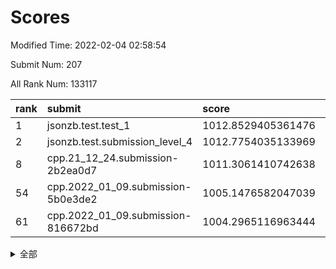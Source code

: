 # Scores

Modified Time: 2022-02-04 02:58:54

Submit Num: 207

All Rank Num: 133117

| rank |               submit               |       score        |       sigma        | pk_num |
| :--- | :--------------------------------- | :----------------- | :----------------- | :----- |
| 1    | jsonzb.test.test_1                 | 1012.8529405361476 | 0.7997062621009035 | 2575   |
| 2    | jsonzb.test.submission_level_4     | 1012.7754035133969 | 0.7824021530542957 | 2571   |
| 8    | cpp.21_12_24.submission-2b2ea0d7   | 1011.3061410742638 | 0.8150439437912298 | 2569   |
| 54   | cpp.2022_01_09.submission-5b0e3de2 | 1005.1476582047039 | 0.7251299748544259 | 2579   |
| 61   | cpp.2022_01_09.submission-816672bd | 1004.2965116963444 | 0.710583919207469  | 2567   |


<details>
<summary>全部</summary>

| rank |                 submit                 |       score        |       sigma        | pk_num |
| :--- | :------------------------------------- | :----------------- | :----------------- | :----- |
| 1    | jsonzb.test.test_1                     | 1012.8529405361476 | 0.7997062621009035 | 2575   |
| 2    | jsonzb.test.submission_level_4         | 1012.7754035133969 | 0.7824021530542957 | 2571   |
| 3    | gobigger.level_3.submission_level_3_14 | 1011.9688316602891 | 0.7650268579286418 | 2570   |
| 4    | gobigger.level_3.submission_level_3_18 | 1011.5809901908503 | 0.784367975561825  | 2568   |
| 5    | gobigger.level_3.submission_level_3_48 | 1011.4413711717548 | 0.7595192154006575 | 2573   |
| 6    | gobigger.level_3.submission_level_3_3  | 1011.4109960618916 | 0.765637284198385  | 2578   |
| 7    | gobigger.level_3.submission_level_3_38 | 1011.350550730411  | 0.78170988723367   | 2567   |
| 8    | cpp.21_12_24.submission-2b2ea0d7       | 1011.3061410742638 | 0.8150439437912298 | 2569   |
| 9    | gobigger.level_3.submission_level_3_26 | 1011.1920435448799 | 0.7623917913322054 | 2574   |
| 10   | gobigger.level_3.submission_level_3_35 | 1011.1703008871049 | 0.7598622122123008 | 2576   |
| 11   | gobigger.level_3.submission_level_3_49 | 1011.1371813940278 | 0.7715357965886321 | 2571   |
| 12   | gobigger.level_3.submission_level_3_41 | 1011.0069838784102 | 0.7706952817595597 | 2575   |
| 13   | gobigger.level_3.submission_level_3_37 | 1010.9673400078639 | 0.7471922421044227 | 2576   |
| 14   | gobigger.level_3.submission_level_3_34 | 1010.7336772342803 | 0.7872487403647102 | 2570   |
| 15   | gobigger.level_3.submission_level_3_29 | 1010.7183265871587 | 0.7556992328220944 | 2570   |
| 16   | gobigger.level_3.submission_level_3_32 | 1010.6998788834228 | 0.7544854626533493 | 2574   |
| 17   | gobigger.level_3.submission_level_3_6  | 1010.641305849213  | 0.761238951789747  | 2579   |
| 18   | gobigger.level_3.submission_level_3_24 | 1010.4432345587772 | 0.7641837898042918 | 2565   |
| 19   | gobigger.level_3.submission_level_3_44 | 1010.3030816863818 | 0.7815824249287948 | 2575   |
| 20   | gobigger.level_3.submission_level_3_10 | 1010.2799067566925 | 0.7490686345265214 | 2576   |
| 21   | gobigger.level_3.submission_level_3_15 | 1010.2708511532613 | 0.7525915535110609 | 2573   |
| 22   | gobigger.level_3.submission_level_3_33 | 1010.2650580798177 | 0.7597098503918991 | 2575   |
| 23   | gobigger.level_3.submission_level_3_16 | 1010.2070352386289 | 0.771971088930745  | 2577   |
| 24   | gobigger.level_3.submission_level_3_25 | 1010.1421521847898 | 0.7771278683967644 | 2571   |
| 25   | gobigger.level_3.submission_level_3_19 | 1010.1138282326681 | 0.7631572333667723 | 2573   |
| 26   | gobigger.level_3.submission_level_3_11 | 1010.0946197152589 | 0.7595015413229261 | 2572   |
| 27   | gobigger.level_3.submission_level_3_7  | 1010.0489039933343 | 0.7808426378768947 | 2572   |
| 28   | gobigger.level_3.submission_level_3_0  | 1009.9998502132615 | 0.7597646257791134 | 2567   |
| 29   | gobigger.level_3.submission_level_3_20 | 1009.9945703898952 | 0.7584416599515368 | 2570   |
| 30   | gobigger.level_3.submission_level_3_9  | 1009.9511678346145 | 0.7777232031338438 | 2567   |
| 31   | gobigger.level_3.submission_level_3_40 | 1009.9390790957128 | 0.7512024319878646 | 2574   |
| 32   | gobigger.level_3.submission_level_3_28 | 1009.9205528010626 | 0.7572630576916055 | 2568   |
| 33   | gobigger.level_3.submission_level_3_21 | 1009.8851529156806 | 0.755014966632815  | 2572   |
| 34   | gobigger.level_3.submission_level_3_46 | 1009.8034669385979 | 0.7551411977235614 | 2574   |
| 35   | gobigger.level_3.submission_level_3_13 | 1009.7918272452471 | 0.7620879499957743 | 2575   |
| 36   | gobigger.level_3.submission_level_3_4  | 1009.6153278796726 | 0.7634269435940574 | 2570   |
| 37   | gobigger.level_3.submission_level_3_30 | 1009.543114594667  | 0.7256177111652499 | 2569   |
| 38   | gobigger.level_3.submission_level_3_1  | 1009.5332735269985 | 0.7486250793444611 | 2569   |
| 39   | gobigger.level_3.submission_level_3_36 | 1009.4486317393121 | 0.74764412531205   | 2573   |
| 40   | gobigger.level_3.submission_level_3_45 | 1009.4023530084029 | 0.7425933829485137 | 2578   |
| 41   | gobigger.level_3.submission_level_3_12 | 1009.3998893300494 | 0.7489956974775753 | 2573   |
| 42   | gobigger.level_3.submission_level_3_8  | 1009.3997897125353 | 0.7429226145761703 | 2571   |
| 43   | gobigger.level_3.submission_level_3_17 | 1009.3520969175612 | 0.7498637027916376 | 2567   |
| 44   | gobigger.level_3.submission_level_3_27 | 1009.3450819484412 | 0.7630085515557927 | 2570   |
| 45   | gobigger.level_3.submission_level_3_43 | 1009.2397993012107 | 0.7442259284014441 | 2569   |
| 46   | gobigger.level_3.submission_level_3_2  | 1009.1923471270418 | 0.777268349483411  | 2572   |
| 47   | gobigger.level_3.submission_level_3_42 | 1008.8946083648467 | 0.7474901253721142 | 2572   |
| 48   | gobigger.level_3.submission_level_3_22 | 1008.8685720632631 | 0.7491464055416595 | 2571   |
| 49   | gobigger.level_3.submission_level_3_39 | 1008.8615203083523 | 0.7381688356733122 | 2572   |
| 50   | gobigger.level_3.submission_level_3_31 | 1008.7929295412166 | 0.7394519235388698 | 2574   |
| 51   | gobigger.level_3.submission_level_3_23 | 1008.5722175982412 | 0.7555358435362842 | 2573   |
| 52   | gobigger.level_3.submission_level_3_47 | 1008.4240385658338 | 0.7236039972744577 | 2573   |
| 53   | gobigger.level_3.submission_level_3_5  | 1008.381520122028  | 0.7313682611310076 | 2570   |
| 54   | cpp.2022_01_09.submission-5b0e3de2     | 1005.1476582047039 | 0.7251299748544259 | 2579   |
| 55   | gobigger.level_1.submission_level_1_32 | 1004.6006834560876 | 0.716462205745531  | 2572   |
| 56   | gobigger.level_1.submission_level_1_20 | 1004.5814656813989 | 0.731023965873773  | 2574   |
| 57   | gobigger.level_1.submission_level_1_18 | 1004.539893460389  | 0.7283457971850759 | 2573   |
| 58   | gobigger.level_1.submission_level_1_38 | 1004.5020169637534 | 0.7299762604432436 | 2574   |
| 59   | gobigger.level_1.submission_level_1_12 | 1004.3875143834508 | 0.7112606242595167 | 2567   |
| 60   | gobigger.level_1.submission_level_1_4  | 1004.3416542057475 | 0.7146229161933798 | 2569   |
| 61   | cpp.2022_01_09.submission-816672bd     | 1004.2965116963444 | 0.710583919207469  | 2567   |
| 62   | gobigger.level_1.submission_level_1_25 | 1004.2214940644567 | 0.7254110782896531 | 2570   |
| 63   | gobigger.level_1.submission_level_1_45 | 1004.1564954226704 | 0.719813612538636  | 2576   |
| 64   | gobigger.level_1.submission_level_1_39 | 1004.0795189456549 | 0.728501019173206  | 2569   |
| 65   | gobigger.level_1.submission_level_1_43 | 1003.9775768932333 | 0.7193444860163221 | 2571   |
| 66   | gobigger.level_1.submission_level_1_21 | 1003.9208924882057 | 0.7190842639594516 | 2569   |
| 67   | gobigger.level_1.submission_level_1_27 | 1003.9115706010876 | 0.7131109252229381 | 2579   |
| 68   | gobigger.level_1.submission_level_1_9  | 1003.807250869404  | 0.7153400250490909 | 2575   |
| 69   | gobigger.level_1.submission_level_1_48 | 1003.782441031872  | 0.7192204689187212 | 2571   |
| 70   | gobigger.level_1.submission_level_1_49 | 1003.7455709661375 | 0.7260008063098058 | 2574   |
| 71   | gobigger.level_1.submission_level_1_15 | 1003.7240356959924 | 0.7195861680740271 | 2570   |
| 72   | gobigger.level_1.submission_level_1_14 | 1003.6789688068401 | 0.7240824119900439 | 2575   |
| 73   | gobigger.level_1.submission_level_1_40 | 1003.6752678086837 | 0.7270076419095162 | 2579   |
| 74   | gobigger.level_1.submission_level_1_1  | 1003.6609001903389 | 0.7137779243599787 | 2573   |
| 75   | gobigger.level_1.submission_level_1_33 | 1003.6415484410371 | 0.7103735467930196 | 2570   |
| 76   | gobigger.level_1.submission_level_1_7  | 1003.5480015888107 | 0.7068307352463443 | 2568   |
| 77   | gobigger.level_1.submission_level_1_3  | 1003.5142324665098 | 0.7159881942942    | 2569   |
| 78   | gobigger.level_1.submission_level_1_36 | 1003.5096550503407 | 0.7166281004295536 | 2573   |
| 79   | gobigger.level_1.submission_level_1_35 | 1003.427055351203  | 0.7213829376611642 | 2563   |
| 80   | gobigger.level_1.submission_level_1_19 | 1003.3567686011625 | 0.7167040918460323 | 2573   |
| 81   | gobigger.level_1.submission_level_1_6  | 1003.322779793534  | 0.7238531325452529 | 2571   |
| 82   | gobigger.level_1.submission_level_1_47 | 1003.2909441698304 | 0.7094027471369908 | 2566   |
| 83   | gobigger.level_1.submission_level_1_10 | 1003.207623222178  | 0.7087035979144265 | 2574   |
| 84   | gobigger.level_1.submission_level_1_5  | 1003.1918585724432 | 0.7159278629280615 | 2576   |
| 85   | gobigger.level_1.submission_level_1_13 | 1003.1787962713494 | 0.708867336935614  | 2571   |
| 86   | gobigger.level_1.submission_level_1_8  | 1003.1159257138848 | 0.7185907431931912 | 2580   |
| 87   | gobigger.level_1.submission_level_1_41 | 1003.0999913356701 | 0.7191770889131546 | 2574   |
| 88   | gobigger.level_1.submission_level_1_46 | 1003.0532694342213 | 0.7223240187781305 | 2569   |
| 89   | gobigger.level_1.submission_level_1_37 | 1003.0025860909006 | 0.7128536476136031 | 2575   |
| 90   | gobigger.level_1.submission_level_1_31 | 1002.9827533864079 | 0.712320061605073  | 2574   |
| 91   | gobigger.level_1.submission_level_1_26 | 1002.8544082771417 | 0.7212633280208904 | 2574   |
| 92   | gobigger.level_1.submission_level_1_24 | 1002.8186696159546 | 0.7056480285513339 | 2575   |
| 93   | gobigger.level_1.submission_level_1_17 | 1002.8011465624752 | 0.7163856676587294 | 2573   |
| 94   | gobigger.level_1.submission_level_1_42 | 1002.7034316873578 | 0.7189069860171845 | 2576   |
| 95   | gobigger.level_1.submission_level_1_16 | 1002.6877211538459 | 0.710379821432093  | 2575   |
| 96   | gobigger.level_1.submission_level_1_22 | 1002.678447536849  | 0.7118109705482395 | 2570   |
| 97   | gobigger.level_1.submission_level_1_11 | 1002.557388940528  | 0.7058547291929893 | 2562   |
| 98   | gobigger.level_1.submission_level_1_2  | 1002.4379281994288 | 0.7059496342014692 | 2574   |
| 99   | gobigger.level_1.submission_level_1_29 | 1002.3771619308691 | 0.7194544159381571 | 2569   |
| 100  | gobigger.level_1.submission_level_1_44 | 1002.0955019770322 | 0.7209059863804259 | 2574   |
| 101  | gobigger.level_1.submission_level_1_0  | 1002.0876051597713 | 0.7166154406679729 | 2579   |
| 102  | gobigger.level_1.submission_level_1_23 | 1001.8791247292132 | 0.7134594203809265 | 2574   |
| 103  | gobigger.level_1.submission_level_1_28 | 1001.7556942867193 | 0.712216653660253  | 2573   |
| 104  | gobigger.level_1.submission_level_1_34 | 1001.7425792388619 | 0.7091128841426024 | 2577   |
| 105  | gobigger.level_1.submission_level_1_30 | 1001.7185683348732 | 0.7149530775720541 | 2572   |
| 106  | gobigger.random.submission_random_1    | 997.705330455523   | 0.722427342006936  | 2571   |
| 107  | gobigger.random.submission_random_7    | 997.2316157696449  | 0.6967355148140254 | 2576   |
| 108  | gobigger.random.submission_random_25   | 996.9467541866853  | 0.720926514224542  | 2572   |
| 109  | gobigger.random.submission_random_10   | 996.8741735289673  | 0.704580784267302  | 2573   |
| 110  | gobigger.random.submission_random_24   | 996.7508623844582  | 0.7136075821945914 | 2574   |
| 111  | gobigger.random.submission_random_18   | 996.6643251414567  | 0.7093124344593189 | 2570   |
| 112  | gobigger.random.submission_random_6    | 996.57564135304    | 0.7067911449590809 | 2574   |
| 113  | gobigger.random.submission_random_3    | 996.563965049881   | 0.7039382414891631 | 2570   |
| 114  | gobigger.random.submission_random_32   | 996.4083162379441  | 0.7095021594349354 | 2574   |
| 115  | gobigger.random.submission_random_22   | 996.4016143931789  | 0.7155473072173706 | 2576   |
| 116  | gobigger.random.submission_random_2    | 996.3887237134396  | 0.704458104342776  | 2572   |
| 117  | gobigger.random.submission_random_36   | 996.3588839730259  | 0.7012024037903912 | 2573   |
| 118  | gobigger.random.submission_random_19   | 996.3074421236859  | 0.7062907130455728 | 2574   |
| 119  | gobigger.random.submission_random_26   | 996.3007617629745  | 0.7073456111484367 | 2577   |
| 120  | gobigger.random.submission_random_20   | 996.2733943686831  | 0.706945734277185  | 2575   |
| 121  | gobigger.random.submission_random_16   | 996.2140033854294  | 0.7130212687173367 | 2570   |
| 122  | gobigger.random.submission_random_47   | 996.2115945445396  | 0.7147050655282714 | 2573   |
| 123  | gobigger.random.submission_random_41   | 996.1902206704991  | 0.7087049578273906 | 2568   |
| 124  | gobigger.random.submission_random_37   | 996.1603044100259  | 0.7060915359954928 | 2573   |
| 125  | gobigger.random.submission_random_0    | 996.1142407307071  | 0.7087411680626018 | 2572   |
| 126  | gobigger.random.submission_random_42   | 996.10968420633    | 0.714363083674854  | 2574   |
| 127  | gobigger.random.submission_random_5    | 996.0740949018144  | 0.719856783355681  | 2571   |
| 128  | gobigger.random.submission_random_4    | 996.0162800508349  | 0.703937319267462  | 2571   |
| 129  | gobigger.random.submission_random_27   | 995.990042051563   | 0.7124031055272552 | 2574   |
| 130  | gobigger.random.submission_random_17   | 995.9449711383927  | 0.7232754870729157 | 2576   |
| 131  | gobigger.random.submission_random_39   | 995.876376885212   | 0.7069773416025426 | 2570   |
| 132  | gobigger.random.submission_random_11   | 995.8456113081961  | 0.7240621624049961 | 2574   |
| 133  | gobigger.random.submission_random_13   | 995.8187435416897  | 0.7173372590264055 | 2571   |
| 134  | gobigger.random.submission_random_12   | 995.6937539568215  | 0.7092026606107558 | 2575   |
| 135  | gobigger.random.submission_random_38   | 995.5979987268453  | 0.7126495316214496 | 2575   |
| 136  | gobigger.random.submission_random_30   | 995.5541819738105  | 0.7163505167830501 | 2570   |
| 137  | gobigger.random.submission_random_8    | 995.5474779006057  | 0.713077403910972  | 2575   |
| 138  | gobigger.random.submission_random_31   | 995.4853463944215  | 0.7100864880278891 | 2570   |
| 139  | gobigger.random.submission_random_34   | 995.4492735359103  | 0.7002589636253335 | 2576   |
| 140  | gobigger.random.submission_random_14   | 995.4341564383598  | 0.7176404574736894 | 2571   |
| 141  | gobigger.random.submission_random_40   | 995.3653497643012  | 0.7383806188504746 | 2571   |
| 142  | gobigger.random.submission_random_46   | 995.2829839718968  | 0.7121782114813121 | 2573   |
| 143  | gobigger.random.submission_random_33   | 995.256765753914   | 0.7032878695394791 | 2573   |
| 144  | gobigger.random.submission_random_44   | 995.2138486637901  | 0.7017331547545309 | 2574   |
| 145  | gobigger.random.submission_random_43   | 995.1722549764762  | 0.7097004755388419 | 2571   |
| 146  | gobigger.random.submission_random_15   | 995.1529426457305  | 0.7273043671933112 | 2569   |
| 147  | gobigger.random.submission_random_28   | 995.1482418318834  | 0.7131745762521365 | 2573   |
| 148  | gobigger.random.submission_random_23   | 995.1184339635566  | 0.7266770862396155 | 2570   |
| 149  | gobigger.random.submission_random_35   | 994.93375055606    | 0.7065706817386573 | 2575   |
| 150  | gobigger.random.submission_random_48   | 994.9080175427797  | 0.7043568646938928 | 2569   |
| 151  | gobigger.random.submission_random_49   | 994.8962200154409  | 0.7145496395070334 | 2576   |
| 152  | gobigger.random.submission_random_9    | 994.7961934411437  | 0.7024113708812587 | 2570   |
| 153  | gobigger.level_2.submission_level_2_47 | 994.7451913169187  | 0.7351082308374004 | 2569   |
| 154  | gobigger.random.submission_random_29   | 994.3184246623127  | 0.7362177134529936 | 2574   |
| 155  | gobigger.level_2.submission_level_2_17 | 994.0297119739449  | 0.729864756180203  | 2572   |
| 156  | gobigger.random.submission_random_21   | 993.9924196805378  | 0.7287013250540545 | 2573   |
| 157  | gobigger.random.submission_random_45   | 993.9686991589247  | 0.7337315278665985 | 2575   |
| 158  | gobigger.level_2.submission_level_2_14 | 993.7859111394368  | 0.7268747819135825 | 2569   |
| 159  | gobigger.level_2.submission_level_2_40 | 993.5798585490049  | 0.7325068673156453 | 2573   |
| 160  | gobigger.level_2.submission_level_2_16 | 993.4842316988819  | 0.7277860342857164 | 2575   |
| 161  | gobigger.level_2.submission_level_2_3  | 993.4824735883822  | 0.7408409873766346 | 2568   |
| 162  | gobigger.level_2.submission_level_2_7  | 993.2094801930457  | 0.7305534917920103 | 2572   |
| 163  | gobigger.level_2.submission_level_2_28 | 993.1101264965488  | 0.7532920087988082 | 2573   |
| 164  | gobigger.level_2.submission_level_2_42 | 993.0522870627309  | 0.744995180715499  | 2579   |
| 165  | gobigger.level_2.submission_level_2_37 | 992.9706882666103  | 0.7327466559891964 | 2574   |
| 166  | gobigger.level_2.submission_level_2_13 | 992.8375075900002  | 0.7299609479118475 | 2575   |
| 167  | gobigger.level_2.submission_level_2_30 | 992.823975314423   | 0.7361365148516681 | 2573   |
| 168  | gobigger.level_2.submission_level_2_46 | 992.7761878867229  | 0.743229213114279  | 2572   |
| 169  | gobigger.level_2.submission_level_2_10 | 992.6063453956311  | 0.7341980099267058 | 2574   |
| 170  | gobigger.level_2.submission_level_2_29 | 992.49105287989    | 0.7371446860974625 | 2576   |
| 171  | gobigger.level_2.submission_level_2_33 | 992.4649076617437  | 0.7540559853091441 | 2576   |
| 172  | gobigger.level_2.submission_level_2_27 | 992.4488554169543  | 0.7468809439373605 | 2575   |
| 173  | gobigger.level_2.submission_level_2_6  | 992.3131017007105  | 0.7486952989505794 | 2567   |
| 174  | gobigger.level_2.submission_level_2_19 | 992.2820000789151  | 0.7252817285706891 | 2573   |
| 175  | gobigger.level_2.submission_level_2_20 | 992.2211072572259  | 0.7513820178895838 | 2568   |
| 176  | gobigger.level_2.submission_level_2_0  | 992.117579029402   | 0.7577798904621295 | 2569   |
| 177  | gobigger.level_2.submission_level_2_31 | 992.02912946866    | 0.7615294348073579 | 2577   |
| 178  | gobigger.level_2.submission_level_2_12 | 992.0234349803217  | 0.7512891921147573 | 2576   |
| 179  | gobigger.level_2.submission_level_2_48 | 991.9838346923473  | 0.7453139192784691 | 2575   |
| 180  | gobigger.level_2.submission_level_2_25 | 991.9061482253287  | 0.7455106857242986 | 2569   |
| 181  | gobigger.level_2.submission_level_2_26 | 991.8714590290462  | 0.7541284277389385 | 2570   |
| 182  | gobigger.level_2.submission_level_2_4  | 991.7443168308226  | 0.7752687984139377 | 2577   |
| 183  | gobigger.level_2.submission_level_2_41 | 991.6817090625681  | 0.7512308234899833 | 2570   |
| 184  | gobigger.level_2.submission_level_2_24 | 991.6037230410752  | 0.7416937655599672 | 2569   |
| 185  | gobigger.level_2.submission_level_2_45 | 991.5616254931572  | 0.7573348993999404 | 2568   |
| 186  | gobigger.level_2.submission_level_2_23 | 991.5061879587064  | 0.7496081937278897 | 2571   |
| 187  | gobigger.level_2.submission_level_2_21 | 991.4762869692527  | 0.7430245556189431 | 2569   |
| 188  | gobigger.level_2.submission_level_2_1  | 991.4740927953125  | 0.7628948447131978 | 2571   |
| 189  | gobigger.level_2.submission_level_2_49 | 991.4652998204701  | 0.7360407467379617 | 2572   |
| 190  | gobigger.level_2.submission_level_2_34 | 991.4464739224296  | 0.737504756656685  | 2573   |
| 191  | gobigger.level_2.submission_level_2_11 | 991.2763497305251  | 0.7463215005035615 | 2571   |
| 192  | gobigger.level_2.submission_level_2_8  | 991.2268398088678  | 0.7561827487949236 | 2568   |
| 193  | gobigger.level_2.submission_level_2_18 | 991.225099241898   | 0.7783555295508112 | 2567   |
| 194  | gobigger.level_2.submission_level_2_36 | 991.2052737687983  | 0.7506271236674364 | 2569   |
| 195  | gobigger.level_2.submission_level_2_2  | 991.1742054979137  | 0.767277351559448  | 2569   |
| 196  | gobigger.level_2.submission_level_2_9  | 991.0993974606563  | 0.7682003330255863 | 2572   |
| 197  | gobigger.level_2.submission_level_2_35 | 991.057358044575   | 0.7399144927251994 | 2573   |
| 198  | gobigger.level_2.submission_level_2_39 | 991.0137544531948  | 0.747890560851439  | 2572   |
| 199  | gobigger.level_2.submission_level_2_15 | 991.0131261059043  | 0.7586206994949782 | 2572   |
| 200  | gobigger.level_2.submission_level_2_44 | 991.0059228818831  | 0.7564692814442617 | 2574   |
| 201  | gobigger.level_2.submission_level_2_22 | 990.9406087643337  | 0.7479355914766086 | 2570   |
| 202  | gobigger.level_2.submission_level_2_32 | 990.7292010628455  | 0.7542777215134571 | 2575   |
| 203  | gobigger.level_2.submission_level_2_5  | 990.6986111747719  | 0.7457790613666825 | 2575   |
| 204  | gobigger.level_2.submission_level_2_43 | 990.6297706523898  | 0.7690331136239134 | 2575   |
| 205  | gobigger.level_2.submission_level_2_38 | 990.6067808635742  | 0.7635516413484658 | 2576   |
| 206  | gobigger.none.submission_none_1        | 977.2982928496807  | 1.4725646665971277 | 2570   |
| 207  | gobigger.none.submission_none_0        | 976.7477973067885  | 1.4434352976657832 | 2571   |

</details>
